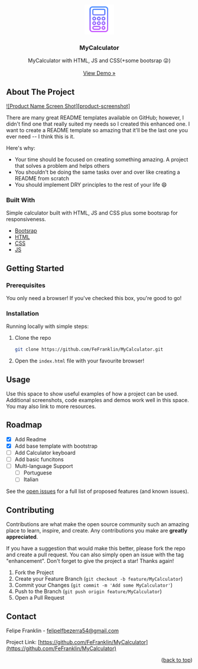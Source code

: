 <div id="top"></div>

<!-- PROJECT LOGO -->
<br />
<div align="center">
  <a href="https://github.com/othneildrew/Best-README-Template">
    <img src="img/android-chrome-192x192.png" alt="Logo" width="80" height="80">
  </a>

  <h3 align="center">MyCalculator</h3>

  <p align="center">
    MyCalculator with HTML, JS and CSS(+some bootsrap 😜)
    <br />
    <br />
    <a href="https://fefranklin.github.io/MyCalculator/">View Demo »</a>
  </p>
</div>

<!-- ABOUT THE PROJECT -->
## About The Project

[![Product Name Screen Shot][product-screenshot]](https://example.com)

There are many great README templates available on GitHub; however, I didn't find one that really suited my needs so I created this enhanced one. I want to create a README template so amazing that it'll be the last one you ever need -- I think this is it.

Here's why:
* Your time should be focused on creating something amazing. A project that solves a problem and helps others
* You shouldn't be doing the same tasks over and over like creating a README from scratch
* You should implement DRY principles to the rest of your life :smile:

### Built With

Simple calculator built with HTML, JS and CSS plus some bootsrap for responsiveness.

* [Bootsrap](https://getbootstrap.com/)
* [HTML](https://developer.mozilla.org/en-US/docs/Glossary/HTML5)
* [CSS](https://developer.mozilla.org/en-US/docs/Web/CSS)
* [JS](https://www.javascript.com/)

<!-- GETTING STARTED -->
## Getting Started

### Prerequisites

You only need a browser! If you've checked this box, you're good to go!

### Installation

Running locally with simple steps:

1. Clone the repo
   ```sh
   git clone https://github.com/FeFranklin/MyCalculator.git
   ```
2. Open the `index.html` file with your favourite browser!

<!-- USAGE EXAMPLES -->
## Usage

Use this space to show useful examples of how a project can be used. Additional screenshots, code examples and demos work well in this space. You may also link to more resources.

<!-- ROADMAP -->
## Roadmap

- [x] Add Readme
- [x] Add base template with bootstrap
- [ ] Add Calculator keyboard
- [ ] Add basic funcitons
- [ ] Multi-language Support
    - [ ] Portuguese
    - [ ] Italian

See the [open issues](https://github.com/FeFranklin/MyCalculator/issues) for a full list of proposed features (and known issues).

<!-- CONTRIBUTING -->
## Contributing

Contributions are what make the open source community such an amazing place to learn, inspire, and create. Any contributions you make are **greatly appreciated**.

If you have a suggestion that would make this better, please fork the repo and create a pull request. You can also simply open an issue with the tag "enhancement".
Don't forget to give the project a star! Thanks again!

1. Fork the Project
2. Create your Feature Branch (`git checkout -b feature/MyCalculator`)
3. Commit your Changes (`git commit -m 'Add some MyCalculator'`)
4. Push to the Branch (`git push origin feature/MyCalculator`)
5. Open a Pull Request

<!-- CONTACT -->
## Contact

Felipe Franklin - felipelfbezerra54@gmail.com

Project Link: [https://github.com/FeFranklin/MyCalculator](https://github.com/FeFranklin/MyCalculator)

<p align="right">(<a href="#top">back to top</a>)</p>
